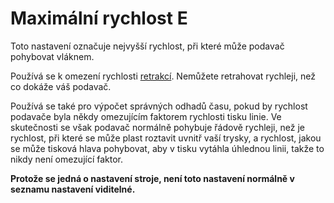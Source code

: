 Maximální rychlost E
====
Toto nastavení označuje nejvyšší rychlost, při které může podavač pohybovat vláknem.

Používá se k omezení rychlosti [retrakcí](../travel/retraction_speed.md). Nemůžete retrahovat rychleji, než co dokáže váš podavač.

Používá se také pro výpočet správných odhadů času, pokud by rychlost podavače byla někdy omezujícím faktorem rychlosti tisku linie. Ve skutečnosti se však podavač normálně pohybuje řádově rychleji, než je rychlost, při které se může plast roztavit uvnitř vaší trysky, a rychlost, jakou se může tisková hlava pohybovat, aby v tisku vytáhla úhlednou linii, takže to nikdy není omezující faktor.

**Protože se jedná o nastavení stroje, není toto nastavení normálně v seznamu nastavení viditelné.**